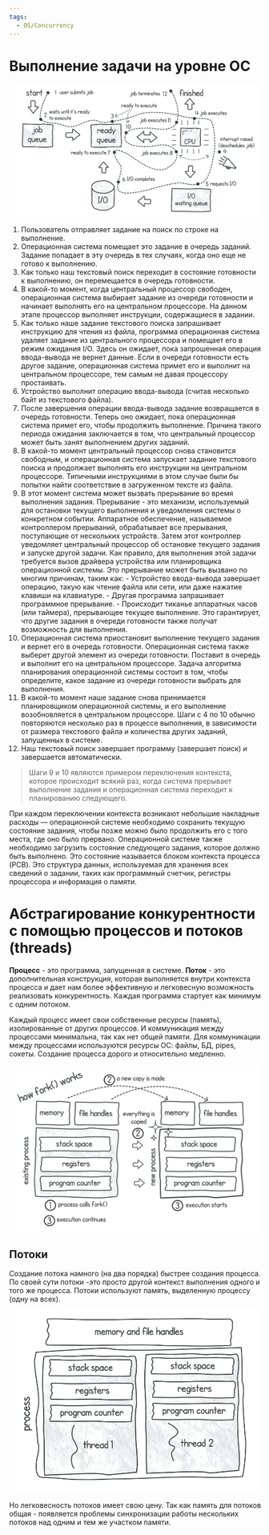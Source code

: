 ```yaml
---
tags:
  - OS/Concurrency
---
```

# Выполнение задачи на уровне ОС

![](./images/job_flow.png)

1. Пользователь отправляет задание на поиск по строке на выполнение.
2. Операционная система помещает это задание в очередь заданий. Задание попадает в эту очередь в тех случаях, когда оно еще не готово к выполнению.
3. Как только наш текстовый поиск переходит в состояние готовности к выполнению, он перемещается в очередь готовности.
4. В какой-то момент, когда центральный процессор свободен, операционная система выбирает задание из очереди готовности и начинает выполнять его на центральном процессоре. На данном этапе процессор выполняет инструкции, содержащиеся в задании.
5. Как только наше задание текстового поиска запрашивает инструкцию для чтения из файла, программа операционная система удаляет задание из центрального процессора и помещает его в режим ожидания I/O. Здесь он ожидает, пока запрошенная операция ввода-вывода не вернет данные. Если в очереди готовности есть другое задание, операционная система примет его и выполнит на центральном процессоре, тем самым не давая процессору простаивать.
6. Устройство выполнит операцию ввода-вывода (считав несколько байт из текстового файла).
7. После завершения операции ввода-вывода задание возвращается в очередь готовности. Теперь оно ожидает, пока операционная система примет его, чтобы продолжить выполнение. Причина такого периода ожидания заключается в том, что центральный процессор может быть занят выполнением других заданий.
8. В какой-то момент центральный процессор снова становится свободным, и операционная система запускает задание текстового поиска и продолжает выполнять его инструкции на центральном процессоре. Типичными инструкциями в этом случае были бы попытки найти соответствие в загруженном тексте из файла.
9. В этот момент система может вызвать прерывание во время выполнения задания. Прерывание - это механизм, используемый для остановки текущего выполнения и уведомления системы о конкретном событии. Аппаратное обеспечение, называемое контроллером прерываний, обрабатывает все прерывания, поступающие от нескольких устройств. Затем этот контроллер уведомляет центральный процессор об остановке текущего задания и запуске другой задачи. Как правило, для выполнения этой задачи требуется вызов драйвера устройства или планировщика операционной системы. Это прерывание может быть вызвано по многим причинам, таким как: 
	   - Устройство ввода-вывода завершает операцию, такую как чтение файла или сети, или даже нажатие клавиши на клавиатуре. 
	   - Другая программа запрашивает программное прерывание. 
	   - Происходит тиканье аппаратных часов (или таймера), прерывающее текущее выполнение. 
	Это гарантирует, что другие задания в очереди готовности также получат возможность для выполнения. 
10. Операционная система приостановит выполнение текущего задания и вернет его в очередь готовности. Операционная система также выберет другой элемент из очереди готовности. Поставит в очередь и выполнит его на центральном процессоре. Задача алгоритма планирования операционной системы состоит в том, чтобы определите, какое задание из очереди готовности выбрать для выполнения.
11. В какой-то момент наше задание снова принимается планировщиком операционной системы, и его выполнение возобновляется в центральном процессоре. Шаги с 4 по 10 обычно повторяются несколько раз в процессе выполнения, в зависимости от размера текстового файла и количества других заданий, запущенных в системе.
12. Наш текстовый поиск завершает программу (завершает поиск) и завершается автоматически.

> Шаги 9 и 10 являются примером переключения контекста, которое происходит всякий раз, когда система прерывает выполнение задания и операционная система переходит к планированию следующего.

При каждом переключении контекста возникают небольшие накладные расходы — операционной системе необходимо сохранить текущую состояние задания, чтобы позже можно было продолжить его с того места, где оно было прервано. Операционной системе также необходимо загрузить состояние следующего задания, которое должно быть выполнено. Это состояние называется блоком контекста процесса (PCB). Это структура данных, используемая для хранения всех сведений о задании, таких как программный счетчик, регистры процессора и информация о памяти.

# Абстрагирование конкурентности с помощью процессов и потоков (threads)

**Процесс** - это программа, запущенная в системе. 
**Поток** - это дополнительная конструкция, которая выполняется внутри контекста процесса и дает нам более эффективную и легковесную возможность реализовать конкурентность. Каждая программа стартует как минимум с одним потоком. 

Каждый процесс имеет свои собственные ресурсы (память), изолированные от других процессов. И коммуникация между процессами минимальна, так как нет общей памяти. Для коммуникации между процессами используются ресурсы ОС: файлы, БД, pipes, сокеты. Создание процесса дорого и относительно медленно. 

![](./images/fork.png)

## Потоки

Создание потока намного (на два порядка) быстрее создания процесса. По своей сути потоки -это просто другой контекст выполнения одного и того же процесса. Потоки используют память, выделенную процессу (одну на всех).

![](./images/threads.png)

Но легковесность потоков имеет свою цену. Так как память для потоков общая - появляется проблемы синхронизации работы нескольких потоков над одним и тем же участком памяти.